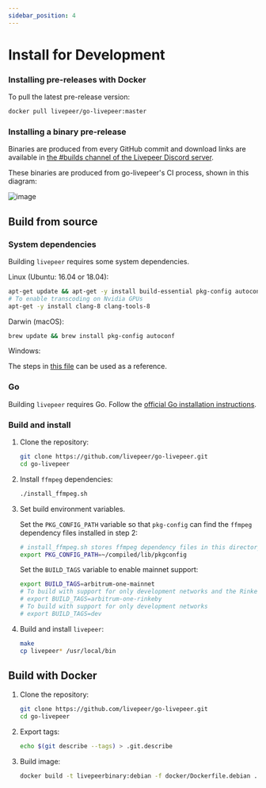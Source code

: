 ```yaml
---
sidebar_position: 4
---
```


# Install for Development


### Installing pre-releases with Docker

To pull the latest pre-release version:

```bash
docker pull livepeer/go-livepeer:master
```

### Installing a binary pre-release

Binaries are produced from every GitHub commit and download links are available
in
[the #builds channel of the Livepeer Discord server](https://discord.gg/drApskX).

These binaries are produced from go-livepeer's CI process, shown in this
diagram:

![image](https://user-images.githubusercontent.com/257909/58923612-3709a800-86f5-11e9-838b-6202f296bce8.png)

## Build from source

### System dependencies

Building `livepeer` requires some system dependencies.

Linux (Ubuntu: 16.04 or 18.04):

```bash
apt-get update && apt-get -y install build-essential pkg-config autoconf git curl
# To enable transcoding on Nvidia GPUs
apt-get -y install clang-8 clang-tools-8
```

Darwin (macOS):

```bash
brew update && brew install pkg-config autoconf
```

Windows:

The steps in
[this file](https://github.com/livepeer/go-livepeer/blob/master/.github/workflows/windows.yml)
can be used as a reference.

### Go

Building `livepeer` requires Go. Follow the
[official Go installation instructions](https://golang.org/doc/install).

### Build and install

1. Clone the repository:

   ```bash
   git clone https://github.com/livepeer/go-livepeer.git
   cd go-livepeer
   ```

2. Install `ffmpeg` dependencies:

   ```bash
   ./install_ffmpeg.sh
   ```

3. Set build environment variables.

   Set the `PKG_CONFIG_PATH` variable so that `pkg-config` can find the `ffmpeg`
   dependency files installed in step 2:

   ```bash
   # install_ffmpeg.sh stores ffmpeg dependency files in this directory by default
   export PKG_CONFIG_PATH=~/compiled/lib/pkgconfig
   ```

   Set the `BUILD_TAGS` variable to enable mainnet support:

   ```bash
   export BUILD_TAGS=arbitrum-one-mainnet
   # To build with support for only development networks and the Rinkeby test network
   # export BUILD_TAGS=arbitrum-one-rinkeby
   # To build with support for only development networks
   # export BUILD_TAGS=dev
   ```

4. Build and install `livepeer`:

   ```bash
   make
   cp livepeer* /usr/local/bin
   ```

## Build with Docker

1. Clone the repository:

   ```bash
   git clone https://github.com/livepeer/go-livepeer.git
   cd go-livepeer
   ```

2. Export tags:

   ```bash
   echo $(git describe --tags) > .git.describe
   ```

3. Build image:

   ```bash
   docker build -t livepeerbinary:debian -f docker/Dockerfile.debian .
   ```

